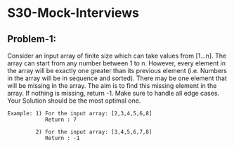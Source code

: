 # S30-Mock-Interviews

## Problem-1:
Consider an input array of finite size which can take values from [1...n]. The array can start from any number between 1 to n. However, every element in the array will be exactly one greater than its previous element (i.e. Numbers in the array will be in sequence and sorted). There may be one element that will be missing in the array. The aim is to find this missing element in the array. If nothing is missing, return -1. Make sure to handle all edge cases. Your Solution should be the most optimal one.

```
Example: 1) For the input array: [2,3,4,5,6,8]
            Return : 7
         
         2) For the input array: [3,4,5,6,7,8]
            Return : -1

```
